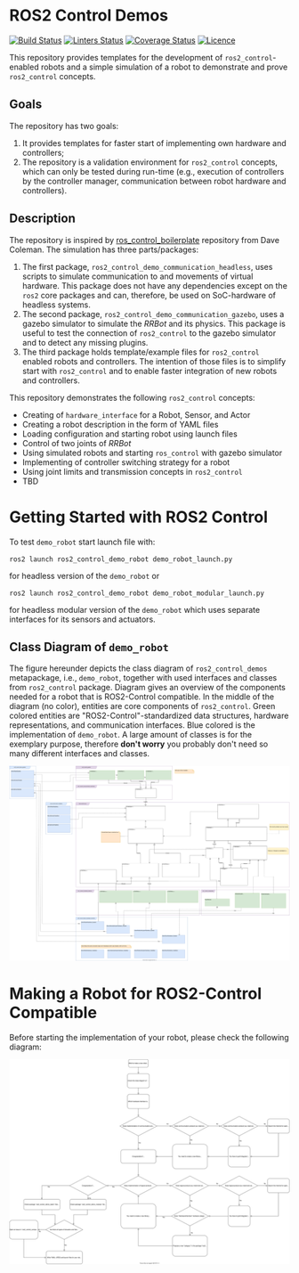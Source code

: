 # ROS2 Control Demos

[![Build Status](https://github.com/ros-controls/ros2_control_demos/workflows/CI/badge.svg?branch=master)](https://github.com/ros-controls/ros2_control_demos/actions)
[![Linters Status](https://github.com/ros-controls/ros2_control_demos/workflows/Linters/badge.svg?branch=master)](https://github.com/ros-controls/ros2_control_demos/actions)
[![Coverage Status](https://github.com/ros-controls/ros2_control_demos/workflows/Coverage/badge.svg?branch=master)](https://github.com/ros-controls/ros2_control_demos/actions)
[![Licence](https://img.shields.io/badge/License-Apache%202.0-blue.svg)](https://opensource.org/licenses/Apache-2.0)

This repository provides templates for the development of `ros2_control`-enabled robots and a simple simulation of a robot to demonstrate and prove `ros2_control` concepts.

## Goals

The repository has two goals:

1. It provides templates for faster start of implementing own hardware and controllers;
2. The repository is a validation environment for `ros2_control` concepts, which can only be tested during run-time (e.g., execution of controllers by the controller manager,  communication between robot hardware and controllers).


## Description

The repository is inspired by [ros_control_boilerplate](https://github.com/PickNikRobotics/ros_control_boilerplate) repository from Dave Coleman.
The simulation has three parts/packages:
1. The first package, `ros2_control_demo_communication_headless`, uses scripts to simulate communication to and movements of virtual hardware.
This package does not have any dependencies except on the `ros2` core packages and can, therefore, be used on SoC-hardware of headless systems.
2. The second package, `ros2_control_demo_communication_gazebo`, uses a gazebo simulator to simulate the *RRBot* and its physics.
This package is useful to test the connection of `ros2_control` to the gazebo simulator and to detect any missing plugins.
3. The third package holds template/example files for `ros2_control` enabled robots and controllers.
The intention of those files is to simplify start with `ros2_control` and to enable faster integration of new robots and controllers.

This repository demonstrates the following `ros2_control` concepts:

* Creating of `hardware_interface` for a Robot, Sensor, and Actor
* Creating a robot description in the form of YAML files
* Loading configuration and starting robot using launch files 
* Control of two joints of *RRBot*
* Using simulated robots and starting `ros_control` with gazebo simulator
* Implementing of controller switching strategy for a robot
* Using joint limits and transmission concepts in `ros2_control`
* TBD

# Getting Started with ROS2 Control

 To test `demo_robot` start launch file with:
```
ros2 launch ros2_control_demo_robot demo_robot_launch.py
```
for headless version of the `demo_robot` or
```
ros2 launch ros2_control_demo_robot demo_robot_modular_launch.py
```
for headless modular version of the `demo_robot` which uses separate interfaces for its sensors and actuators.

## Class Diagram of `demo_robot`

The figure hereunder depicts the class diagram of `ros2_control_demos` metapackage, i.e., `demo_robot`, together with used interfaces and classes from `ros2_control` package.
Diagram gives an overview of the components needed for a robot that is ROS2-Control compatible.
In the middle of the diagram (no color), entities are core components of `ros2_control`.
Green colored entities are "ROS2-Control"-standardized data structures, hardware representations, and communication interfaces.
Blue colored is the implementation of `demo_robot`.
A large amount of classes is for the exemplary purpose, therefore __don't worry__ you probably don't need so many different interfaces and classes.

![ROS2 Control Demo Robot - Class Diagram][ros2_control_demo_robot_class_diagram]


# Making a Robot for ROS2-Control Compatible

Before starting the implementation of your robot, please check the following diagram:

![ROS2 Control - Enabling a new Robot][ros2_control_new_robot]



<!-- References -->
[ros2_control_demo_robot_class_diagram]: docs/ros2_control_demo_robot_class_diagram.svg "ROS2 Control Demo Robot - Class Diagram"
[ros2_control_new_robot]: docs/ros2_control_new_robot.svg "ROS2 Control - Enabling a new Robot"
